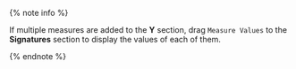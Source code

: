 {% note info %}

If multiple measures are added to the **Y** section, drag `Measure Values` to the **Signatures** section to display the values of each of them.

{% endnote %}
